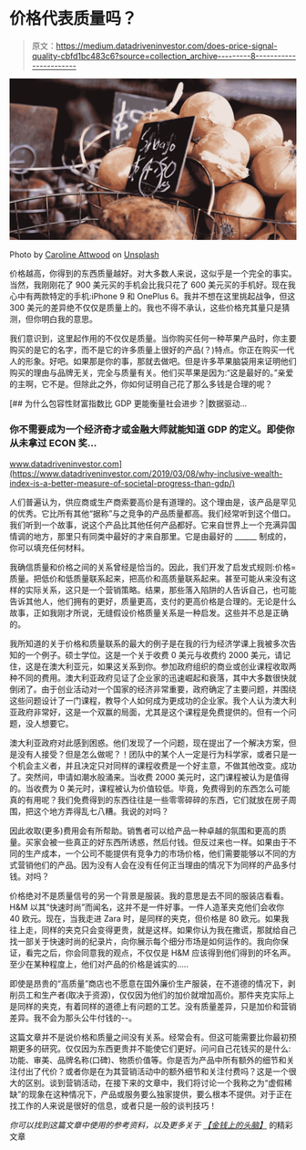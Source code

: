 # 价格代表质量吗？

> 原文：<https://medium.datadriveninvestor.com/does-price-signal-quality-cbfd1bc483c6?source=collection_archive---------8----------------------->

![](img/43cf17eadce337e1b14e16f7379b0771.png)

Photo by [Caroline Attwood](https://unsplash.com/@carolineattwood?utm_source=medium&utm_medium=referral) on [Unsplash](https://unsplash.com?utm_source=medium&utm_medium=referral)

价格越高，你得到的东西质量越好。对大多数人来说，这似乎是一个完全的事实。当然，我刚刚花了 900 美元买的手机会比我只花了 600 美元买的手机好。现在我心中有两款特定的手机:iPhone 9 和 OnePlus 6。我并不想在这里挑起战争，但这 300 美元的差异绝不仅仅是质量上的。我也不得不承认，这些价格充其量只是猜测，但你明白我的意思。

我们意识到，这里起作用的不仅仅是质量。当你购买任何一种苹果产品时，你主要购买的是它的名字，而不是它的许多质量上很好的产品(？)特点。你正在购买一代人的形象。好吧。如果那是你的事，那就去做吧。但是许多苹果脑袋用来证明他们购买的理由与品牌无关，完全与质量有关。他们买苹果是因为:“这是最好的。”亲爱的主啊，它不是。但除此之外，你如何证明自己花了那么多钱是合理的呢？

[](https://www.datadriveninvestor.com/2019/03/08/why-inclusive-wealth-index-is-a-better-measure-of-societal-progress-than-gdp/) [## 为什么包容性财富指数比 GDP 更能衡量社会进步？|数据驱动…

### 你不需要成为一个经济奇才或金融大师就能知道 GDP 的定义。即使你从未拿过 ECON 奖…

www.datadriveninvestor.com](https://www.datadriveninvestor.com/2019/03/08/why-inclusive-wealth-index-is-a-better-measure-of-societal-progress-than-gdp/) 

人们普遍认为，供应商或生产商索要高价是有道理的。这个理由是，该产品是罕见的优秀。它比所有其他“据称”与之竞争的产品质量都高。我们经常听到这个借口。我们听到一个故事，说这个产品比其他任何产品都好。它来自世界上一个充满异国情调的地方，那里只有同类中最好的才来自那里。它是由最好的 ______ 制成的，你可以填充任何材料。

我确信质量和价格之间的关系曾经是恰当的。因此，我们开发了启发式规则:价格=质量。把低价和低质量联系起来，把高价和高质量联系起来。甚至可能从来没有这样的实际关系，这只是一个营销策略。结果，那些落入陷阱的人告诉自己，也可能告诉其他人，他们拥有的更好，质量更高，支付的更高价格是合理的。无论是什么故事，正如我刚才所说，无缝假设价格质量关系是一种启发。这些并不总是正确的。

我所知道的关于价格和质量联系的最大的例子是在我的行为经济学课上我被多次告知的一个例子。硕士学位。这是一个关于收费 0 美元与收费约 2000 美元，请记住，这是在澳大利亚元，如果这关系到你。参加政府组织的商业或创业课程收取两种不同的费用。澳大利亚政府见证了企业家的迅速崛起和衰落，其中大多数很快就倒闭了。由于创业活动对一个国家的经济非常重要，政府确定了主要问题，并围绕这些问题设计了一门课程，教导个人如何成为更成功的企业家。我个人认为澳大利亚政府非常好，这是一个双赢的局面，尤其是这个课程是免费提供的。但有一个问题，没人想要它。

澳大利亚政府对此感到困惑。他们发现了一个问题，现在提出了一个解决方案，但是没有人接受？但是怎么做呢？！团队中的某个人一定是行为科学家，或者只是一个机会主义者，并且决定只对同样的课程收费是一个好主意，不做其他改变。成功了。突然间，申请如潮水般涌来。当收费 2000 美元时，这门课程被认为是值得的。当收费为 0 美元时，课程被认为价值较低。毕竟，免费得到的东西怎么可能真的有用呢？我们免费得到的东西往往是一些零零碎碎的东西，它们就放在房子周围，把这个地方弄得乱七八糟。我说的对吗？

因此收取(更多)费用会有所帮助。销售者可以给产品一种卓越的氛围和更高的质量。买家会被一些真正的好东西所诱惑，然后付钱。但反过来也一样。如果由于不同的生产成本，一个公司不能提供有竞争力的市场价格，他们需要能够以不同的方式营销他们的产品。因为没有人会在没有任何正当理由的情况下为同样的产品多付钱。对吗？

价格绝对不是质量信号的另一个背景是服装。我的意思是去不同的服装店看看。H&M 以其“快速时尚”而闻名，这并不是一件好事。一件人造革夹克他们会收你 40 欧元。现在，当我走进 Zara 时，是同样的夹克，但价格是 80 欧元。如果我往上走，同样的夹克只会变得更贵，就是这样。如果你认为我在撒谎，那就给自己找一部关于快速时尚的纪录片，向你展示每个细分市场是如何运作的。我向你保证，看完之后，你会同意我的观点，不仅仅是 H&M 应该得到他们得到的坏名声。至少在某种程度上，他们对产品的价格是诚实的…..

即使是昂贵的“高质量”商店也不愿意在国外廉价生产服装，在不道德的情况下，剥削员工和生产者(取决于资源)，仅仅因为他们的加价就增加高价。那件夹克实际上是同样的夹克，有着同样的道德上有问题的工艺。没有质量差异，只是加价和营销差异。我不会为那头公牛付钱的--。

这篇文章并不是说价格和质量之间没有关系。经常会有。但这可能需要比你最初预期更多的研究。仅仅因为东西更贵并不能使它们更好。问问自己花钱买的是什么:功能、审美、品牌名称(口碑)、物质价值等。你是否为产品中所有额外的细节和关注付出了代价？或者你是在为其营销活动中的额外细节和关注付费吗？这是一个很大的区别。谈到营销活动，在接下来的文章中，我们将讨论一个我称之为“虚假稀缺”的现象在这种情况下，产品或服务要么独家提供，要么根本不提供。对于正在找工作的人来说是很好的信息，或者只是一般的谈判技巧！

*你可以找到这篇文章中使用的参考资料，以及更多关于* [*【金钱上的头脑】*](https://www.moneyonthemind.org/blog) 的精彩文章